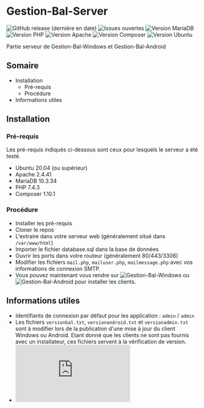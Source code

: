 # Gestion-Bal-Server
![GitHub release (dernière en date)](https://img.shields.io/github/v/release/ethandudu/Gestion-Bal-Server-blue?display_name=release&style=for-the-badge&logo=github)
![Issues ouvertes](https://img.shields.io/github/issues/ethandudu/Gestion-Bal-Server?style=for-the-badge&logo=github)
![Version MariaDB](https://img.shields.io/badge/MariaDB-10.3.34-green?style=for-the-badge&logo=mariadb)
![Version PHP](https://img.shields.io/badge/PHP-7.4.3-green?style=for-the-badge&logo=php)
![Version Apache](https://img.shields.io/badge/Apache-2.4.41-green?style=for-the-badge&logo=apache)
![Version Composer](https://img.shields.io/badge/Composer-1.10.1-green?style=for-the-badge&logo=composer)
![Version Ubuntu](https://img.shields.io/badge/Ubuntu-20.04-green?style=for-the-badge&logo=ubuntu)

Partie serveur de Gestion-Bal-Windows et Gestion-Bal-Android

## Somaire
- Installation
  - Pré-requis
  - Procédure
- Informations utiles

## Installation
### Pré-requis
Les pré-requis indiqués ci-dessous sont ceux pour lesquels le serveur a été testé.
- Ubuntu 20.04 (ou supérieur)
- Apache 2.4.41
- MariaDB 10.3.34
- PHP 7.4.3
- Composer 1.10.1

### Procédure
- Installer les pré-requis
- Cloner le repos
- L'extraire dans votre serveur web (généralement situé dans `/var/www/html`)
- Importer le fichier database.sql dans la base de données
- Ouvrir les ports dans votre routeur (généralement 80/443/3306)
- Modifier les fichiers `mail.php`, `mailuser.php`, `mailmessage.php` avec vos informations de connexion SMTP.
- Vous pouvez maintenant vous rendre sur ![Gestion-Bal-Windows](https://github.com/ethandudu/Gestion-Bal-Windows) ou ![Gestion-Bal-Android](https://github.com/ethandudu/Gestion-Bal-Android) pour installer les clients.

## Informations utiles
- Identifiants de connexion par défaut pour les application : `admin` / `admin`
- Les fichiers `versionbal.txt`, `versionandroid.txt` et `versionadmin.txt` sont à modifier lors de la publication d'une mise à jour du client Windows ou Android. Etant donné que les clients ne sont pas fournis avec un installateur, ces fichiers servent à la vérification de version.
- ![Licence](https://github.com/ethandudu/Gestion-Bal/Server/blob/main/LICENSE.md)